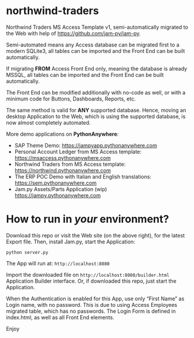 # northwind-traders
Northwind Traders MS Access Template v1, semi-automatically migrated to the Web with help of https://github.com/jam-py/jam-py.

Semi-automated means any Access database can be migrated first to a modern SQLite3, all tables can be imported and the Front End can be built automatically. 

If migrating **FROM** Access Front End only, meaning the database is already MSSQL, all tables can be imported and the Front End can be built automatically.

The Front End can be modified additionally with no-code as well, or with a minimum code for Buttons, Dashboards, Reports, etc. 

The same method is valid for **ANY** supported database. Hence, moving an desktop Application to the Web, which is using the supported database, is now almost completely automated.


More demo applications on **PythonAnywhere**:

* SAP Theme Demo: https://jampyapp.pythonanywhere.com
* Personal Account Ledger from MS Access template: https://msaccess.pythonanywhere.com
* Northwind Traders from MS Access template: https://northwind.pythonanywhere.com
* The ERP POC Demo with Italian and English translations: https://sem.pythonanywhere.com
* Jam.py Assets/Parts Application (wip) https://jampy.pythonanywhere.com

How to run in *your* environment?
==================================

Download this repo or visit the Web site (on the above right), for the latest Export file.
Then, install Jam.py, start the Application:

```
python server.py
```
The App will run at: ``http://localhost:8080``

Import the downloaded file on ``http://localhost:8080/builder.html`` Application Builder interface.
Or, if downloaded this repo, just start the Application.

When the Authentication is enabled for this App, use only “First Name” as Login name, with no password. This is due to using Access Employees migrated table, which has no passwords. The Login Form is defined in index.html, as well as all Front End elements.


Enjoy
